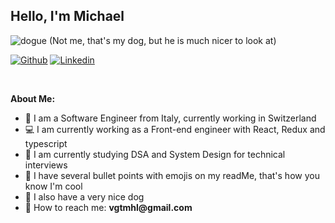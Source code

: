 ## Hello, I'm Michael

![dogue](https://user-images.githubusercontent.com/44584815/168486485-4ca709fa-eede-4252-8088-c3f399aa3c22.png)
(Not me, that's my dog, but he is much nicer to look at)

[![Github](https://img.shields.io/badge/-Github-000?style=flat&logo=Github&logoColor=white)](https://github.com/vgtmhl)
[![Linkedin](https://img.shields.io/badge/-LinkedIn-blue?style=flat&logo=Linkedin&logoColor=white)](https://www.linkedin.com/in/michael-vigato/)

&nbsp;

**About Me:**

- 🧳 I am a Software Engineer from Italy, currently working in Switzerland
- 💻 I am currently working as a Front-end engineer with React, Redux and typescript 
- 🧠 I am currently studying DSA and System Design for technical interviews 
- 👀 I have several bullet points with emojis on my readMe, that's how you know I'm cool 
- 🐶 I also have a very nice dog
- 📧 How to reach me: __vgtmhl@gmail.com__
